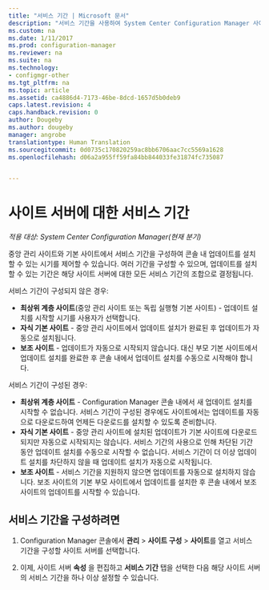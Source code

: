```yaml
---
title: "서비스 기간 | Microsoft 문서"
description: "서비스 기간을 사용하여 System Center Configuration Manager 사이트에서 업데이트를 설치할 수 있는 시기를 제어할 수 있습니다."
ms.custom: na
ms.date: 1/11/2017
ms.prod: configuration-manager
ms.reviewer: na
ms.suite: na
ms.technology:
- configmgr-other
ms.tgt_pltfrm: na
ms.topic: article
ms.assetid: ca4886d4-7173-46be-8dcd-1657d5b0deb9
caps.latest.revision: 4
caps.handback.revision: 0
author: Dougeby
ms.author: dougeby
manager: angrobe
translationtype: Human Translation
ms.sourcegitcommit: 0d0735c170820259ac8bb6706aac7cc5569a1628
ms.openlocfilehash: d06a2a955ff59fa84bb844033fe31874fc735087


---
```

#  <a name="service-windows-for-site-servers"></a>사이트 서버에 대한 서비스 기간

*적용 대상: System Center Configuration Manager(현재 분기)*

중앙 관리 사이트와 기본 사이트에서 서비스 기간을 구성하여 콘솔 내 업데이트를 설치할 수 있는 시기를 제어할 수 있습니다.  여러 기간을 구성할 수 있으며, 업데이트를 설치할 수 있는 기간은 해당 사이트 서버에 대한 모든 서비스 기간의 조합으로 결정됩니다.

서비스 기간이 구성되지 않은 경우:
- **최상위 계층 사이트**(중앙 관리 사이트 또는 독립 실행형 기본 사이트) - 업데이트 설치를 시작할 시기를 사용자가 선택합니다.
- **자식 기본 사이트** - 중앙 관리 사이트에서 업데이트 설치가 완료된 후 업데이트가 자동으로 설치됩니다.
- **보조 사이트** - 업데이트가 자동으로 시작되지 않습니다. 대신 부모 기본 사이트에서 업데이트 설치를 완료한 후 콘솔 내에서 업데이트 설치를 수동으로 시작해야 합니다.

서비스 기간이 구성된 경우:
- **최상위 계층 사이트** - Configuration Manager 콘솔 내에서 새 업데이트 설치를 시작할 수 없습니다. 서비스 기간이 구성된 경우에도 사이트에서는 업데이트를 자동으로 다운로드하여 언제든 다운로드를 설치할 수 있도록 준비합니다.  
- **자식 기본 사이트** - 중앙 관리 사이트에 설치된 업데이트가 기본 사이트에 다운로드되지만 자동으로 시작되지는 않습니다. 서비스 기간의 사용으로 인해 차단된 기간 동안 업데이트 설치를 수동으로 시작할 수 없습니다. 서비스 기간이 더 이상 업데이트 설치를 차단하지 않을 때 업데이트 설치가 자동으로 시작됩니다.
- **보조 사이트** - 서비스 기간을 지원하지 않으면 업데이트를 자동으로 설치하지 않습니다. 보조 사이트의 기본 부모 사이트에서 업데이트를 설치한 후 콘솔 내에서 보조 사이트의 업데이트를 시작할 수 있습니다.

## <a name="to-configure-a-service-window"></a>서비스 기간을 구성하려면

1.  Configuration Manager 콘솔에서 **관리** > **사이트 구성** > **사이트**를 열고 서비스 기간을 구성할 사이트 서버를 선택합니다.  

2.  이제, 사이트 서버 **속성** 을 편집하고 **서비스 기간** 탭을 선택한 다음 해당 사이트 서버의 서비스 기간을 하나 이상 설정할 수 있습니다.  



<!--HONumber=Jan17_HO2-->


